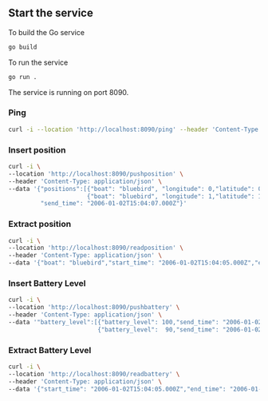 ## Start the service

To build the Go service
```sh
go build
```

To run the service
```sh
go run .
```
The service is running on port 8090.

### Ping
```sh
curl -i --location 'http://localhost:8090/ping' --header 'Content-Type: application/json'
```

### Insert position
```sh
curl -i \
--location 'http://localhost:8090/pushposition' \
--header 'Content-Type: application/json' \
--data '{"positions":[{"boat": "bluebird", "longitude": 0,"latitude": 0,"measure_time": "2006-01-02T15:04:05.000Z"},
                      {"boat": "bluebird", "longitude": 1,"latitude": 1,"measure_time": "2006-01-02T15:04:06.000Z"}],
         "send_time": "2006-01-02T15:04:07.000Z"}'
```

### Extract position
```sh
curl -i \
--location 'http://localhost:8090/readposition' \
--header 'Content-Type: application/json' \
--data '{"boat": "bluebird","start_time": "2006-01-02T15:04:05.000Z","end_time": "2106-01-02T15:04:05.000Z"}'
```

### Insert Battery Level
```sh
curl -i \
--location 'http://localhost:8090/pushbattery' \
--header 'Content-Type: application/json' \
--data '"battery_level":[{"battery_level": 100,"send_time": "2006-01-02T15:04:05.000Z"},
                         {"battery_level":  90,"send_time": "2006-01-02T15:09:05.000Z"}]}'
```

### Extract Battery Level
```sh
curl -i \
--location 'http://localhost:8090/readbattery' \
--header 'Content-Type: application/json' \
--data '{"start_time": "2006-01-02T15:04:05.000Z","end_time": "2006-01-02T15:04:05.000Z"}'
```
